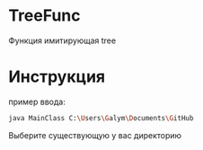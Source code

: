 # TreeFunc

Функция имитирующая tree

# Инструкция

пример ввода:
```bash
java MainClass C:\Users\Galym\Documents\GitHub
```
Выберите существующую у вас директорию
